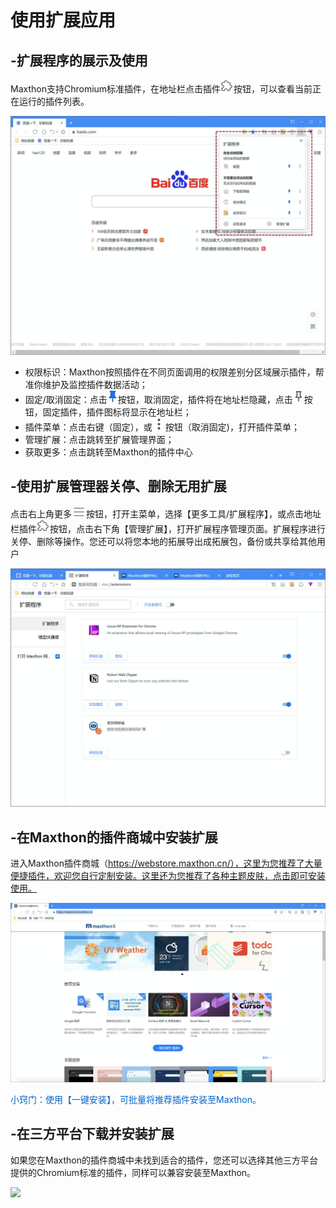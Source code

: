 # 使用扩展应用



## -扩展程序的展示及使用

Maxthon支持Chromium标准插件，在地址栏点击插件![](images/12-1.png)按钮，可以查看当前正在运行的插件列表。

![](images/12-2.png "=85%,85%")

- 权限标识：Maxthon按照插件在不同页面调用的权限差别分区域展示插件，帮准你维护及监控插件数据活动；
- 固定/取消固定：点击![](images/12-3.png)按钮，取消固定，插件将在地址栏隐藏，点击![](images/12-4.png)按钮，固定插件，插件图标将显示在地址栏；
- 插件菜单：点击右键（固定），或![](images/12-5.png)按钮（取消固定)，打开插件菜单；
- 管理扩展：点击跳转至扩展管理界面；
- 获取更多：点击跳转至Maxthon的插件中心



## -使用扩展管理器关停、删除无用扩展

点击右上角更多![](images/03-2.png)按钮，打开主菜单，选择【更多工具/扩展程序】，或点击地址栏插件![](images/12-1.png)按钮，点击右下角【管理扩展】，打开扩展程序管理页面。扩展程序进行关停、删除等操作。您还可以将您本地的拓展导出成拓展包，备份或共享给其他用户

![](images/12-6.png "=85%,85%")


## -在Maxthon的插件商城中安装扩展

进入Maxthon插件商城（https://webstore.maxthon.cn/），这里为您推荐了大量便捷插件，欢迎您自行定制安装。这里还为您推荐了各种主题皮肤，点击即可安装使用。

![](images/12-7.png "=85%,85%")

<font color=#0062CC>小窍门：使用【一键安装】，可批量将推荐插件安装至Maxthon。</font>



## -在三方平台下载并安装扩展

如果您在Maxthon的插件商城中未找到适合的插件，您还可以选择其他三方平台提供的Chromium标准的插件，同样可以兼容安装至Maxthon。

![](images/12-8.gif)

